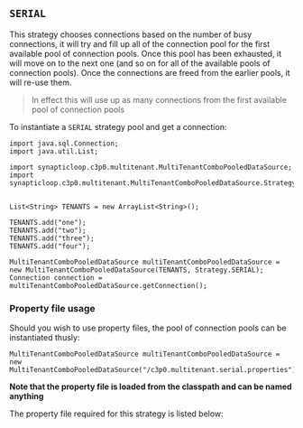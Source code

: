
## `SERIAL`

This strategy chooses connections based on the number of busy connections, it will try and fill up all of the connection pool for the first available pool of connection pools.  Once this pool has been exhausted, it will move on to the next one (and so on for all of the available pools of connection pools).  Once the connections are freed from the earlier pools, it will re-use them.

> In effect this will use up as many connections from the first available pool of connection pools

To instantiate a `SERIAL` strategy pool and get a connection:

```
import java.sql.Connection;
import java.util.List;

import synapticloop.c3p0.multitenant.MultiTenantComboPooledDataSource;
import synapticloop.c3p0.multitenant.MultiTenantComboPooledDataSource.Strategy;


List<String> TENANTS = new ArrayList<String>();

TENANTS.add("one");
TENANTS.add("two");
TENANTS.add("three");
TENANTS.add("four");

MultiTenantComboPooledDataSource multiTenantComboPooledDataSource = new MultiTenantComboPooledDataSource(TENANTS, Strategy.SERIAL);
Connection connection = multiTenantComboPooledDataSource.getConnection();
```

### Property file usage

Should you wish to use property files, the pool of connection pools can be instantiated thusly:

```
MultiTenantComboPooledDataSource multiTenantComboPooledDataSource = new MultiTenantComboPooledDataSource("/c3p0.multitenant.serial.properties");
```

__Note that the property file is loaded from the classpath and can be named anything__

The property file required for this strategy is listed below:


